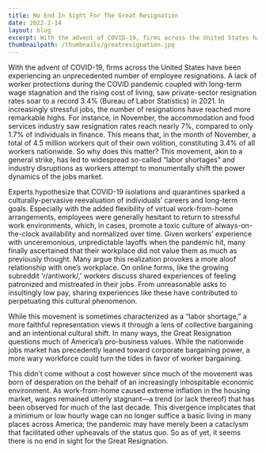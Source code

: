 ```yaml
---
title: No End In Sight For The Great Resignation
date: 2022-2-14
layout: blog
excerpt: With the advent of COVID-19, firms across the United States have been experiencing an unprecedented number of employee resignations. This is what I explore in this paper.
thumbnailpath: /thumbnails/greatresignation.jpg
---
```


With the advent of COVID-19, firms across the United States have been experiencing an unprecedented number of employee resignations. A lack of worker protections during the COVID pandemic coupled with long-term wage stagnation and the rising cost of living, saw private-sector resignation rates soar to a record 3.4% (Bureau of Labor Statistics) in 2021. In increasingly stressful jobs, the number of resignations have reached more remarkable highs. For instance, in November, the accommodation and food services industry saw resignation rates reach nearly 7%, compared to only 1.7% of individuals in finance. This means that, in the month of November, a total of 4.5 million workers quit of their own volition, constituting 3.4% of all workers nationwide. So why does this matter? This movement, akin to a general strike, has led to widespread so-called “labor shortages” and industry disruptions as workers attempt to monumentally shift the power dynamics of the jobs market.

Experts hypothesize that COVID-19 isolations and quarantines sparked a culturally-pervasive reevaluation of individuals’ careers and long-term goals. Especially with the added flexibility of virtual work-from-home arrangements, employees were generally hesitant to return to stressful work environments, which, in cases, promote a toxic culture of always-on-the-clock availability and normalized over time. Given workers’ experience with unceremonious, unpredictable layoffs when the pandemic hit, many finally ascertained that their workplace did not value them as much as previously thought. Many argue this realization provokes a more aloof relationship with one’s workplace. On online forms, like the growing subreddit ‘r/antiwork/,’ workers discuss shared experiences of feeling patronized and mistreated in their jobs. From unreasonable asks to insultingly low pay, sharing experiences like these have contributed to perpetuating this cultural phenomenon.

While this movement is sometimes characterized as a “labor shortage,” a more faithful representation views it through a lens of collective bargaining and an intentional cultural shift. In many ways, the Great Resignation questions much of America’s pro-business values. While the nationwide jobs market has precedently leaned toward corporate bargaining power, a more wary workforce could turn the tides in favor of worker bargaining.

This didn’t come without a cost however since much of the movement was born of desperation on the behalf of an increasingly inhospitable economic environment. As work-from-home caused extreme inflation in the housing market, wages remained utterly stagnant—a trend (or lack thereof) that has been observed for much of the last decade. This divergence implicates that a minimum or low hourly wage can no longer suffice a basic living in many places across America; the pandemic may have merely been a cataclysm that facilitated other upheavals of the status quo. So as of yet, it seems there is no end in sight for the Great Resignation.
